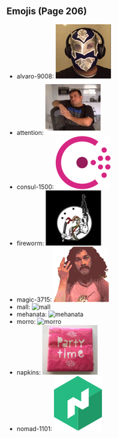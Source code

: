 
## Emojis (Page 206)

* alvaro-9008: ![alvaro-9008](output/alvaro-9008.jpg)
* attention: ![attention](output/attention.png)
* consul-1500: ![consul-1500](output/consul-1500.png)
* fireworm: ![fireworm](output/fireworm.jpg)
* magic-3715: ![magic-3715](output/magic-3715.gif)
* mall: ![mall](output/mall)
* mehanata: ![mehanata](output/mehanata)
* morro: ![morro](output/morro)
* napkins: ![napkins](output/napkins.png)
* nomad-1101: ![nomad-1101](output/nomad-1101.png)
